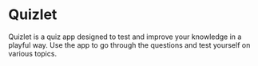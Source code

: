 # Quizlet
Quizlet is a quiz app designed to test and improve your knowledge in a playful way. Use the app to go through the questions and test yourself on various topics.
